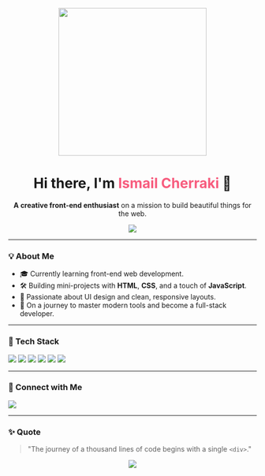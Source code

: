 <p align="center">
  <img src="https://media.giphy.com/media/qgQUggAC3Pfv687qPC/giphy.gif" width="300"/>
</p>

<h1 align="center">
  Hi there, I'm <span style="color:#f75c7e">Ismail Cherraki</span> 👋
</h1>

<p align="center">
  <b>A creative front-end enthusiast</b> on a mission to build beautiful things for the web.
</p>

<p align="center">
  <img src="https://readme-typing-svg.herokuapp.com?font=Fira+Code&weight=500&size=22&pause=1000&center=true&vCenter=true&width=440&lines=HTML+%2F+CSS+Learner;Diving+into+JavaScript+soon;Future+Full-Stack+Developer"/>
</p>

---

### 💡 About Me

- 🎓 Currently learning front-end web development.
- 🛠️ Building mini-projects with **HTML**, **CSS**, and a touch of **JavaScript**.
- 🌱 Passionate about UI design and clean, responsive layouts.
- 🚀 On a journey to master modern tools and become a full-stack developer.

---

### 🧰 Tech Stack
<p>
  <img src="https://img.shields.io/badge/HTML5-E34F26?style=for-the-badge&logo=html5&logoColor=white"/>
  <img src="https://img.shields.io/badge/CSS3-1572B6?style=for-the-badge&logo=css3&logoColor=white"/>
  <img src="https://img.shields.io/badge/JavaScript-F7DF1E?style=for-the-badge&logo=javascript&logoColor=black"/>
  <img src="https://img.shields.io/badge/Visual_Studio_Code-007ACC?style=for-the-badge&logo=visual-studio-code&logoColor=white"/>
  <img src="https://img.shields.io/badge/Git-F05032?style=for-the-badge&logo=git&logoColor=white"/>
  <img src="https://img.shields.io/badge/GitHub-181717?style=for-the-badge&logo=github&logoColor=white"/>
</p>

---

### 🔗 Connect with Me

<p>
  <a href="https://www.linkedin.com/in/ismail-cherraki-438213307/" target="_blank">
    <img src="https://img.shields.io/badge/Ismail%20Cherraki-0077B5?style=for-the-badge&logo=linkedin&logoColor=white"/>
  </a>
</p>

---

### ✨ Quote

> "The journey of a thousand lines of code begins with a single `<div>`."

<p align="center">
  <img src="https://capsule-render.vercel.app/api?type=waving&color=0:2b5876,100:4e4376&height=120&section=footer"/>
</p>
